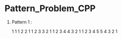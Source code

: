 # Pattern_Problem_CPP


1. Pattern 1 :

    
      1                 1
      1 2             2 1
      1 2 3         3 2 1
      1 2 3 4     4 3 2 1
      1 2 3 4 5 5 4 3 2 1
